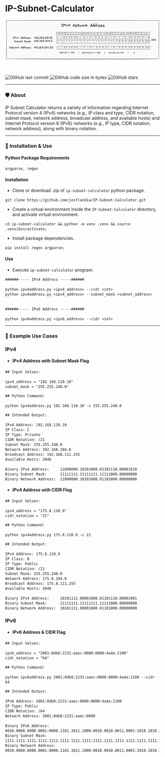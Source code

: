 # IP-Subnet-Calculator

<p align='center'>
  <img src='https://github.com/kariemoorman/IP-Subnet-Calculator/blob/main/ipv4networkaddress.png' alt='ipv4-net'>
</p>

<br>

![GitHub last commit](https://img.shields.io/github/last-commit/kariemoorman/IP-Subnet-Calculator)
![GitHub code size in bytes](https://img.shields.io/github/languages/code-size/kariemoorman/IP-Subnet-Calculator)
![GitHub stars](https://img.shields.io/github/stars/kariemoorman/IP-Subnet-Calculator?style=social)

---

### 🛡️ About

IP Subnet Calculator returns a variety of information regarding Internet Protocol version 4 (IPv4) networks (e.g., IP class and type, CIDR notation, subnet mask, network address, broadcast address, and available hosts) and Internet Protocol version 6 (IPv6) networks (e.g., IP type, CIDR notation, network address), along with binary notation.

---

### 🚀 Installation & Use

#### Python Package Requirements

```
argparse, regex
```

#### Installation 

- Clone or download .zip of `ip-subnet-calculator` python package.
```
git clone https://github.com/jestlandia/IP-Subnet-Calculator.git
```

- Create a virtual environment inside the `IP-Subnet-Calculator` directory, and activate virtual environment.
```
cd ip-subnet-calculator && python -m venv .venv && source .venv/bin/activate;
```

- Install package dependencies. 
```
pip install regex argparse;
```

#### Use 
- Execute `ip-subnet-calculator` program.
```
######----- IPv4 Address -----######

python ipv4address.py <ipv4_address> --cidr <int>
python ipv4address.py <ipv4_address> --subnet_mask <subnet_address>


######----- IPv6 Address -----######

python ipv6address.py <ipv6_address> --cidr <int>
```

---

### 🌟 Example Use Cases 

### IPv4 
- #### IPv4 Address with Subnet Mask Flag
```
## Input Values:

ipv4_address = "192.168.110.10"
subnet_mask = "255.255.248.0"
```
```
## Python Command:

python ipv4address.py 192.168.110.10 -s 255.255.248.0
```
```
## Intended Output:

IPv4 Address: 192.168.110.10
IP Class: C
IP Type: Private
CIDR Notation: /21
Subnet Mask: 255.255.248.0
Network Address: 192.168.104.0
Broadcast Address: 192.168.111.255
Available Hosts: 2046

Binary IPv4 Address:     11000000.10101000.01101110.00001010
Binary Subnet Mask:      11111111.11111111.11111000.00000000
Binary Network Address:  11000000.10101000.01101000.00000000
```

- #### IPv4 Address with CIDR Flag
```
## Input Values:

ipv4_address = "175.8.110.9"
cidr_notation = "21"
```
```
## Python Command:

python ipv4address.py 175.8.110.9 -c 21
```
```
## Intended Output:

IPv4 Address: 175.8.110.9
IP Class: B
IP Type: Public
CIDR Notation: /21
Subnet Mask: 255.255.248.0
Network Address: 175.8.104.0
Broadcast Address: 175.8.111.255
Available Hosts: 2046

Binary IPv4 Address:     10101111.00001000.01101110.00001001
Binary Subnet Mask:      11111111.11111111.11111000.00000000
Binary Network Address:  10101111.00001000.01101000.00000000
```

### IPv6 

- #### IPv6 Address & CIDR Flag
```
## Input Values:

ipv6_address = "2001:0db8:2231:aaec:0000:0000:4a4a:2100"
cidr_notation = "64"
```

```
## Python Command:

python ipv6address.py 2001:0db8:2231:aaec:0000:0000:4a4a:2100 --cidr 64
```
```
## Intended Output:

IPv6 Address: 2001:0db8:2231:aaec:0000:0000:4a4a:2100
IP Type: Public
CIDR Notation: /64
Network Address: 2001:0db8:2231:aaec:0000

Binary IPv6 Address: 0010.0000.0000.0001:0000.1101.1011.1000:0010.0010.0011.0001:1010.1010.1110.1100:0000.0000.0000.0000:0000.0000.0000.0000:0100.1010.0100.1010:0010.0001.0000.0000
Binary Subnet Mask: 1111.1111.1111.1111:1111.1111.1111.1111:1111.1111.1111.1111:1111.1111.1111.1111:1111.1111.1111.1111:1111.1111.1111.1111:1111.1111.1111.1111:1111.1111.1111.1111:0000.0000.0000.0000:0000.0000.0000.0000:0000.0000.0000.0000:0000.0000.0000.0000
Binary Network Address: 0010.0000.0000.0001:0000.1101.1011.1000:0010.0010.0011.0001:1010.1010.1110.1100:0000.0000.0000.0000
```
